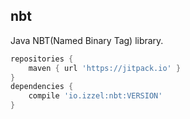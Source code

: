 ## nbt

Java NBT(Named Binary Tag) library.

```groovy
repositories {
    maven { url 'https://jitpack.io' }
}
dependencies {
    compile 'io.izzel:nbt:VERSION'
}
```